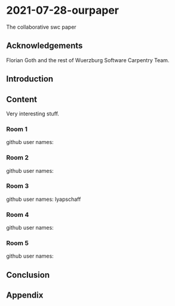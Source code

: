 # 2021-07-28-ourpaper
The collaborative swc paper

## Acknowledgements

Florian Goth and the rest of Wuerzburg Software Carpentry Team.


## Introduction

## Content
Very interesting stuff.

### Room 1
github user names:

### Room 2
github user names:

### Room 3
github user names: lyapschaff

### Room 4
github user names:

### Room 5
github user names:


## Conclusion

## Appendix

